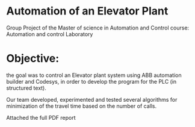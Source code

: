 # Automation of an Elevator Plant 
Group Project of the Master of science in Automation and Control course: Automation and control Laboratory

# Objective: 
the goal was to control an Elevator plant system using ABB automation builder and Codesys, in order to develop the program for the PLC (in structured text).

Our team developed, experimented and tested several algorithms for minimization of the travel time based on the number of calls. 

Attached the  full PDF report
